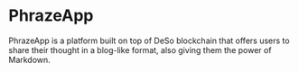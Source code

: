 # PhrazeApp
PhrazeApp is a platform built on top of DeSo blockchain that offers users to share their thought in a blog-like format, also giving them the power of Markdown.
